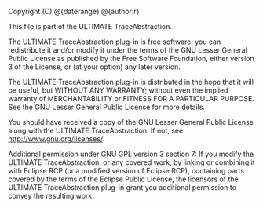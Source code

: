 Copyright (C) @{daterange} @{author:r}

This file is part of the ULTIMATE TraceAbstraction.

The ULTIMATE TraceAbstraction plug-in is free software: you can redistribute it and/or modify
it under the terms of the GNU Lesser General Public License as published
by the Free Software Foundation, either version 3 of the License, or
(at your option) any later version.

The ULTIMATE TraceAbstraction plug-in is distributed in the hope that it will be useful,
but WITHOUT ANY WARRANTY; without even the implied warranty of
MERCHANTABILITY or FITNESS FOR A PARTICULAR PURPOSE. See the
GNU Lesser General Public License for more details.

You should have received a copy of the GNU Lesser General Public License
along with the ULTIMATE TraceAbstraction. If not, see <http://www.gnu.org/licenses/>.

Additional permission under GNU GPL version 3 section 7:
If you modify the ULTIMATE TraceAbstraction, or any covered work, by linking
or combining it with Eclipse RCP (or a modified version of Eclipse RCP), 
containing parts covered by the terms of the Eclipse Public License, the 
licensors of the ULTIMATE TraceAbstraction plug-in grant you additional permission 
to convey the resulting work.
